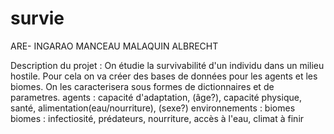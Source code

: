 # survie
ARE- INGARAO MANCEAU MALAQUIN ALBRECHT

Description du projet :
  On étudie la survivabilité d'un individu dans un milieu hostile.
   Pour cela on va créer des bases de données pour les agents et les biomes.
   On les caracterisera sous formes de dictionnaires et de parametres.
   agents : capacité d'adaptation, (âge?), capacité physique, santé, alimentation(eau/nourriture), (sexe?)
   environnements : biomes
   biomes : infectiosité, prédateurs, nourriture, accès à l'eau, climat
  à finir
  
